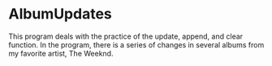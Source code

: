 # AlbumUpdates
This program deals with the practice of the update, append, and clear function. In the program, there is a series of changes in several albums from my favorite artist, The Weeknd.
